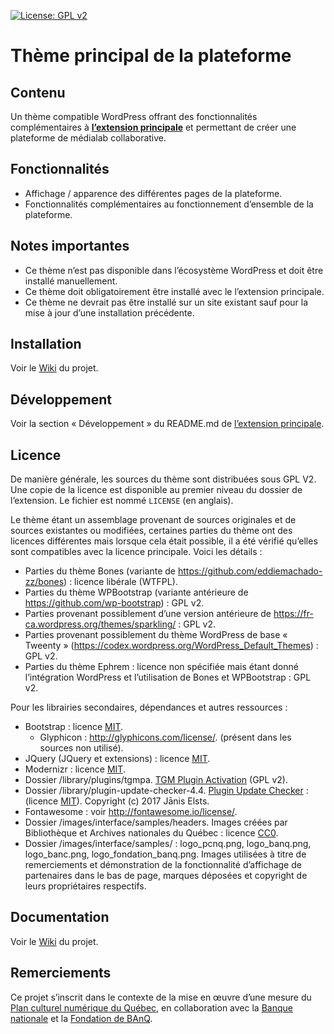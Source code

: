 [![License: GPL v2](https://img.shields.io/badge/License-GPL%20v2-blue.svg)](https://www.gnu.org/licenses/old-licenses/gpl-2.0.en.html)

# Thème principal de la plateforme

## Contenu

Un thème compatible WordPress offrant des fonctionnalités complémentaires à **[l’extension principale](https://github.com/medialab-banq/platform-shell-plugin)** et permettant de créer une plateforme de médialab collaborative.

## Fonctionnalités

* Affichage  /  apparence des différentes pages de la plateforme.
* Fonctionnalités complémentaires au fonctionnement d’ensemble de la plateforme.

## Notes importantes

* Ce thème n’est pas disponible dans l’écosystème WordPress et doit être installé manuellement.
* Ce thème doit obligatoirement être installé avec le l’extension principale.
* Ce thème ne devrait pas être installé sur un site existant sauf pour la mise à jour d’une installation précédente.

## Installation

Voir le [Wiki](https://github.com/medialab-banq/platform-shell-plugin/wiki) du projet.

## Développement

Voir la section « Développement » du README.md de [l’extension principale](https://github.com/medialab-banq/platform-shell-plugin).

## Licence

De manière générale, les sources du thème sont distribuées sous GPL V2.
Une copie de la licence est disponible au premier niveau du dossier de l’extension. Le fichier est nommé `LICENSE` (en anglais).

Le thème étant un assemblage provenant de sources originales et de sources existantes ou modifiées, certaines parties du thème ont des licences différentes mais  lorsque cela était possible, il a été vérifié qu’elles sont compatibles avec la licence principale. Voici les détails :

* Parties du thème Bones (variante de https://github.com/eddiemachado-zz/bones) : licence libérale (WTFPL).
* Parties du thème WPBootstrap (variante antérieure de https://github.com/wp-bootstrap) : GPL v2.
* Parties provenant possiblement d’une version antérieure de https://fr-ca.wordpress.org/themes/sparkling/ : GPL v2.
* Parties provenant possiblement du thème WordPress de base « Tweenty » (https://codex.wordpress.org/WordPress_Default_Themes) : GPL v2.
* Parties du thème Ephrem : licence non spécifiée mais étant donné l’intégration WordPress et l’utilisation de Bones et WPBootstrap : GPL v2.

Pour les librairies secondaires, dépendances et autres ressources :

* Bootstrap : licence [MIT](https://tldrlegal.com/license/mit-license).
    * Glyphicon : http://glyphicons.com/license/. (présent dans les sources non utilisé).
* JQuery (JQuery et extensions) : licence [MIT](https://tldrlegal.com/license/mit-license).
* Modernizr  : licence [MIT](https://tldrlegal.com/license/mit-license).
* Dossier /library/plugins/tgmpa. [TGM Plugin Activation](https://github.com/TGMPA/TGM-Plugin-Activation) (GPL v2). 
* Dossier /library/plugin-update-checker-4.4. [Plugin Update Checker](https://github.com/YahnisElsts/plugin-update-checker) : (licence [MIT](https://tldrlegal.com/license/mit-license)). Copyright (c) 2017 Jānis Elsts.
* Fontawesome : voir http://fontawesome.io/license/.
* Dossier /images/interface/samples/headers. Images créées par Bibliothèque et Archives nationales du Québec : licence [CC0](https://creativecommons.org/choose/zero/).
* Dossier /images/interface/samples/ : logo_pcnq.png, logo_banq.png, logo_banc.png, logo_fondation_banq.png. Images utilisées à titre de remerciements et démonstration de la fonctionnalité d’affichage de partenaires dans le bas de page, marques déposées et copyright de leurs propriétaires respectifs.

## Documentation

Voir le [Wiki](https://github.com/medialab-banq/platform-shell-plugin/wiki) du projet.

## Remerciements

Ce projet s’inscrit dans le contexte de la mise en œuvre d’une mesure du [Plan culturel numérique du Québec](http://culturenumerique.mcc.gouv.qc.ca/), en collaboration avec la [Banque nationale](https://www.bnc.ca) et la [Fondation de BAnQ](https://fondation.banq.qc.ca/).
